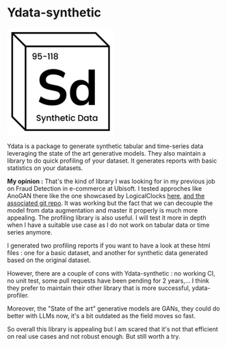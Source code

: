# Ydata-synthetic

<img src="../img/ydata.png" alt="ydata_logo" width="250"/>

Ydata is a package to generate synthetic tabular and time-series data leveraging the state of the art generative models. They also maintain a library to do quick profiling of your dataset. It generates reports with basic statistics on your datasets.

**My opinion :**
That's the kind of library I was looking for in my previous job on Fraud Detection in e-commerce at Ubisoft. I tested approches like AnoGAN there like the one showcased by LogicalClocks [here](https://developer.nvidia.com/blog/detecting-financial-fraud-using-gans-at-swedbank-with-hopsworks-and-gpus/), [and the associated git repo](https://github.com/logicalclocks/aml_end_to_end). It was working but the fact that we can decouple the model from data augmentation and master it properly is much more appealing. The profiling library is also useful. I will test it more in depth when I have a suitable use case as I do not work on tabular data or time series anymore.

I generated two profiling reports if you want to have a look at these html files : one for a basic dataset, and another for synthetic data generated based on the original dataset.

However, there are a couple of cons with Ydata-synthetic : no working CI, no unit test, some pull requests have been pending for 2 years,... I think they prefer to maintain their other library that is more successful, ydata-profiler.

Moreover, the "State of the art" generative models are GANs, they could do better with LLMs now, it's a bit outdated as the field moves so fast.


So overall this library is appealing but I am scared that it's not that efficient on real use cases and not robust enough. But still worth a try.
